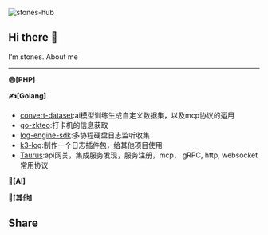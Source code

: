 
![stones-hub](https://github-readme-stats.vercel.app/api?username=stones-hub)

## Hi there 👋

I‘m stones. About me

--- 

**😄[PHP]**

**✍️[Golang]**

* [convert-dataset](https://github.com/stones-hub/convert-dataset):ai模型训练生成自定义数据集，以及mcp协议的运用
* [go-zkteo](https://github.com/stones-hub/go-zkteco.git):打卡机的信息获取
* [log-engine-sdk](https://github.com/stones-hub/log-engine-sdk.git):多协程硬盘日志监听收集
* [k3-log](https://github.com/stones-hub/k3-log.git):制作一个日志插件包，给其他项目使用
* [Taurus](https://github.com/stones-hub/Taurus.git):api网关，集成服务发现，服务注册，mcp， gRPC, http, websocket常用协议

**🏃[AI]**

**🥋[其他]**

Share
--- 

<!--
**stones-hub/stones-hub** is a ✨ _special_ ✨ repository because its `README.md` (this file) appears on your GitHub profile.

Here are some ideas to get you started:

- 🔭 I’m currently working on ...
- 🌱 I’m currently learning ...
- 👯 I’m looking to collaborate on ...
- 🤔 I’m looking for help with ...
- 💬 Ask me about ...
- 📫 How to reach me: ...
- 😄 Pronouns: ...
- ⚡ Fun fact: ...
-->
